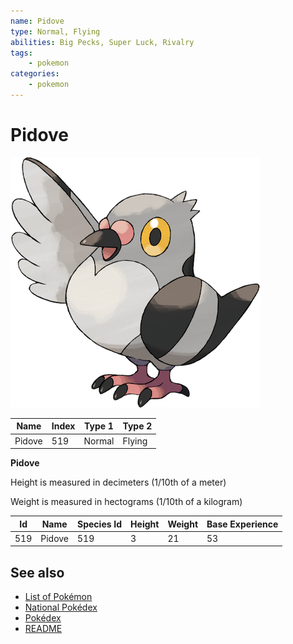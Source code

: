 ```yaml
---
name: Pidove
type: Normal, Flying
abilities: Big Pecks, Super Luck, Rivalry
tags:
    - pokemon
categories:
    - pokemon
---
```


# Pidove


![Pidove](images/519.png)

| **Name** | **Index** | **Type 1** | **Type 2** |
|----|----|----|----|
| Pidove | 519 | Normal | Flying  |

**Pidove** 


Height is measured in decimeters (1/10th of a meter)

Weight is measured in hectograms (1/10th of a kilogram)

| **Id** | **Name** | **Species Id** | **Height** | **Weight** | **Base Experience** |
|--------|----------|----------------|------------|------------|---------------------|
| 519 | Pidove | 519 | 3 | 21 | 53 |


## See also

- [List of Pokémon](../pokemon.md)
- [National Pokédex](../national_pokedex.md)
- [Pokédex](../pokedex.md)
- [README](../README.md)
